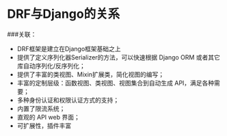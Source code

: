 # DRF与Django的关系

###关联：
 
- DRF框架是建立在Django框架基础之上
- 提供了定义序列化器Serializer的方法，可以快速根据 Django ORM 或者其它库自动序列化/反序列化；
- 提供了丰富的类视图、Mixin扩展类，简化视图的编写；
- 丰富的定制层级：函数视图、类视图、视图集合到自动生成 API，满足各种需要；
- 多种身份认证和权限认证方式的支持；
- 内置了限流系统；
- 直观的 API web 界面；
- 可扩展性，插件丰富

